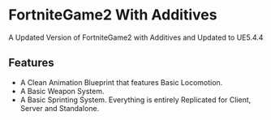 # FortniteGame2 With Additives
A Updated Version of FortniteGame2 with Additives and Updated to UE5.4.4
## Features
- A Clean Animation Blueprint that features Basic Locomotion.
- A Basic Weapon System.
- A Basic Sprinting System.
Everything is entirely Replicated for Client, Server and Standalone.
